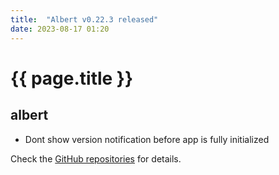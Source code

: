 ```yaml
---
title:  "Albert v0.22.3 released"
date: 2023-08-17 01:20
---
```


# {{ page.title }}

## albert

* Dont show version notification before app is fully initialized

Check the [GitHub repositories](https://github.com/albertlauncher/albert/commits/v0.22.3) for details.
